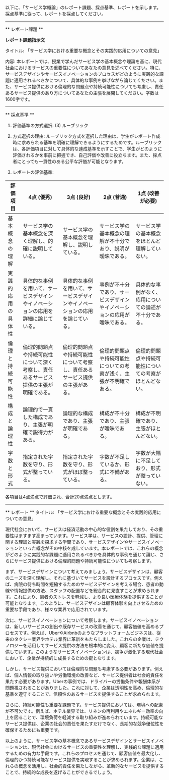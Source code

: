 以下に、「サービス学概論」のレポート課題、採点基準、レポートを示します。採点基準に従って、レポートを採点してください。

---------------------------------------
** レポート課題 **

**レポート課題指示文**

タイトル: 「サービス学における重要な概念とその実践的応用についての意見」

内容: 本レポートでは、授業で学んだサービス学の基本概念や理論を基に、現代社会におけるサービスの重要性についてあなたの意見を述べてください。特に、サービスデザインやサービスイノベーションのプロセスがどのように実践的な課題に適用されるべきかについて、具体的な事例を挙げながら論じてください。また、サービス提供における倫理的な問題点や持続可能性についても考慮し、責任あるサービス提供のあり方についてあなたの主張を展開してください。字数は1600字です。

---------------------------------------
** 採点基準 **

1. 評価基準の方式選択: (3) ルーブリック

2. 方式選択の理由:
ルーブリック方式を選択した理由は、学生がレポート作成時に求められる基準を明確に理解できるようにするためです。ルーブリックは、各評価項目に対して具体的な達成基準を示すことで、学生がどのように評価されるかを事前に把握でき、自己評価や改善に役立ちます。また、採点者にとっても一貫性のある公平な評価が可能となります。

3. レポートの評価基準:

| 評価項目           | 4点 (優秀)                                                                 | 3点 (良好)                                                               | 2点 (普通)                                                               | 1点 (改善が必要)                                                        |
|--------------------|-----------------------------------------------------------------------------|-------------------------------------------------------------------------|-------------------------------------------------------------------------|-------------------------------------------------------------------------|
| 基本概念の理解     | サービス学の基本概念を深く理解し、的確に説明している。                         | サービス学の基本概念を理解し、説明している。                             | サービス学の基本概念の理解が不十分であり、説明が曖昧である。             | サービス学の基本概念をほとんど理解していない。                         |
| 実践的応用の具体性 | 具体的な事例を用いて、サービスデザインやイノベーションの応用を詳細に論じている。 | 具体的な事例を用いて、サービスデザインやイノベーションの応用を論じている。 | 事例が不十分であり、サービスデザインやイノベーションの応用が曖昧である。 | 具体的な事例がなく、応用についての論述が不十分である。               |
| 倫理と持続可能性   | 倫理的問題点や持続可能性について深く考察し、責任あるサービス提供の主張が明確である。 | 倫理的問題点や持続可能性について考察し、責任あるサービス提供の主張がある。 | 倫理的問題点や持続可能性についての考察が浅く、主張が不明確である。     | 倫理的問題点や持続可能性についての考察がほとんどない。               |
| 構成と論理性       | 論理的で一貫した構成であり、主張が明確で説得力がある。                         | 論理的な構成であり、主張が明確である。                                   | 構成が不十分であり、主張が曖昧である。                                   | 構成が不明確であり、主張がほとんどない。                               |
| 字数と形式         | 指定された字数を守り、形式が整っている。                                     | 指定された字数を守り、形式がほぼ整っている。                             | 字数が不足しているか、形式に不備がある。                                 | 字数が大幅に不足しており、形式が整っていない。                         |

各項目は4点満点で評価され、合計20点満点とします。

---------------------------------------
** レポート **
タイトル: 「サービス学における重要な概念とその実践的応用についての意見」

現代社会において、サービスは経済活動の中心的な役割を果たしており、その重要性はますます高まっています。サービス学は、サービスの設計、提供、管理に関する理論と実践を探求する学問であり、サービスデザインやサービスイノベーションといった概念がその中核を成しています。本レポートでは、これらの概念がどのように実践的な課題に適用されるべきかを具体的な事例を通じて論じ、さらにサービス提供における倫理的問題や持続可能性についても考察します。

まず、サービスデザインについて考えてみましょう。サービスデザインは、顧客のニーズを深く理解し、それに基づいてサービスを設計するプロセスです。例えば、病院の待ち時間を短縮するためのサービスデザインを考える場合、患者の動線や情報提供の方法、スタッフの配置などを総合的に見直すことが求められます。これにより、患者のストレスを軽減し、より良い医療体験を提供することが可能となります。このように、サービスデザインは顧客体験を向上させるための重要な手段であり、様々な業界で応用されています。

次に、サービスイノベーションについて考察します。サービスイノベーションは、新しいサービスの創出や既存サービスの改善を通じて、顧客価値を高めるプロセスです。例えば、UberやAirbnbのようなプラットフォームビジネスは、従来のタクシー業界やホテル業界に革新をもたらしました。これらの企業は、テクノロジーを活用してサービス提供の方法を根本的に変え、顧客に新たな価値を提供しています。このようなサービスイノベーションは、競争が激化する現代社会において、企業が持続的に成長するための鍵となります。

しかし、サービス提供においては倫理的な問題も考慮する必要があります。例えば、個人情報の取り扱いや労働環境の改善など、サービス提供者は社会的責任を果たす必要があります。Uberの事例では、ドライバーの労働条件や報酬体系が問題視されることがありました。これに対して、企業は透明性を高め、倫理的な基準を遵守することで、信頼性のあるサービスを提供することが求められます。

さらに、持続可能性も重要な課題です。サービス提供においては、環境への配慮が不可欠です。例えば、ホテル業界では、リネンの再利用やエネルギー効率の向上を図ることで、環境負荷を軽減する取り組みが進められています。持続可能なサービス提供は、企業の社会的責任を果たすだけでなく、長期的な競争優位性を確保するためにも重要です。

以上のように、サービス学の基本概念であるサービスデザインとサービスイノベーションは、現代社会におけるサービスの重要性を理解し、実践的な課題に適用するための有力な手段です。これらのプロセスを通じて、顧客価値を最大化し、倫理的かつ持続可能なサービス提供を実現することが求められます。企業は、これらの概念を活用し、社会的責任を果たしながら、革新的なサービスを提供することで、持続的な成長を遂げることができるでしょう。

